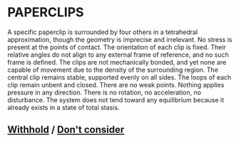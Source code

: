 # PAPERCLIPS

A specific paperclip is surrounded by four others in a tetrahedral approximation, though the geometry is imprecise and irrelevant. No stress is present at the points of contact. The orientation of each clip is fixed. Their relative angles do not align to any external frame of reference, and no such frame is defined. The clips are not mechanically bonded, and yet none are capable of movement due to the density of the surrounding region. The central clip remains stable, supported evenly on all sides. The loops of each clip remain unbent and closed. There are no weak points. Nothing applies pressure in any direction. There is no rotation, no acceleration, no disturbance. The system does not tend toward any equilibrium because it already exists in a state of total stasis.

## [Withhold](page-12b23a0f03ec7d20) / [Don't consider](page-c80d80d7834655ee)
